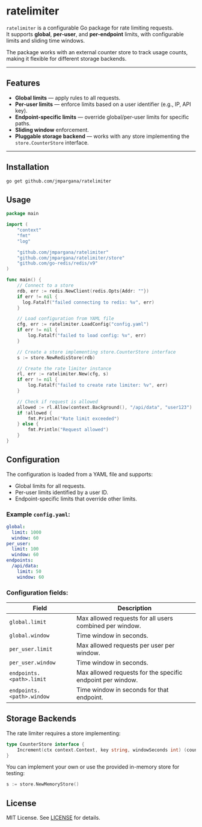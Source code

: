# ratelimiter

`ratelimiter` is a configurable Go package for rate limiting requests.  
It supports **global**, **per-user**, and **per-endpoint** limits, with configurable limits and sliding time windows.

The package works with an external counter store to track usage counts, making it flexible for different storage backends.

---

## Features

- **Global limits** — apply rules to all requests.
- **Per-user limits** — enforce limits based on a user identifier (e.g., IP, API key).
- **Endpoint-specific limits** — override global/per-user limits for specific paths.
- **Sliding window** enforcement.
- **Pluggable storage backend** — works with any store implementing the `store.CounterStore` interface.

---

## Installation

```bash
go get github.com/jmpargana/ratelimiter
```

## Usage

```go
package main

import (
    "context"
    "fmt"
    "log"

    "github.com/jmpargana/ratelimiter"
    "github.com/jmpargana/ratelimiter/store"
    "github.com/go-redis/redis/v9"
)

func main() {
    // Connect to a store
    rdb, err := redis.NewClient(redis.Opts{Addr: ""})
    if err != nil {
      log.Fatalf("failed connecting to redis: %v", err)
    }

    // Load configuration from YAML file
    cfg, err := ratelimiter.LoadConfig("config.yaml")
    if err != nil {
        log.Fatalf("failed to load config: %v", err)
    }

    // Create a store implementing store.CounterStore interface
    s := store.NewRedisStore(rdb)

    // Create the rate limiter instance
    rl, err := ratelimiter.New(cfg, s)
    if err != nil {
        log.Fatalf("failed to create rate limiter: %v", err)
    }

    // Check if request is allowed
    allowed := rl.Allow(context.Background(), "/api/data", "user123")
    if !allowed {
        fmt.Println("Rate limit exceeded")
    } else {
        fmt.Println("Request allowed")
    }
}
```

## Configuration

The configuration is loaded from a YAML file and supports:

- Global limits for all requests.
- Per-user limits identified by a user ID.
- Endpoint-specific limits that override other limits.

### Example `config.yaml`:

```yaml
global:
  limit: 1000
  window: 60
per_user:
  limit: 100
  window: 60
endpoints:
  /api/data:
    limit: 50
    window: 60
```

### Configuration fields:

| Field                     | Description                                                |
| ------------------------- | ---------------------------------------------------------- |
| `global.limit`            | Max allowed requests for all users combined per window.    |
| `global.window`           | Time window in seconds.                                    |
| `per_user.limit`          | Max allowed requests per user per window.                  |
| `per_user.window`         | Time window in seconds.                                    |
| `endpoints.<path>.limit`  | Max allowed requests for the specific endpoint per window. |
| `endpoints.<path>.window` | Time window in seconds for that endpoint.                  |


## Storage Backends

The rate limiter requires a store implementing:

```go
type CounterStore interface {
    Increment(ctx context.Context, key string, windowSeconds int) (count int, err error)
}
```

You can implement your own or use the provided in-memory store for testing:

```go
s := store.NewMemoryStore()
```

## License

MIT License. See [LICENSE](LICENSE.md) for details.